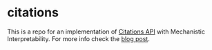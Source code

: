 # citations

This is a repo for an implementation of [Citations API](https://www.anthropic.com/news/introducing-citations-api) with Mechanistic Interpretability.
For more info check the [blog post](https://oganesmanasian.substack.com/p/how-to-implement-citations-api-with).
